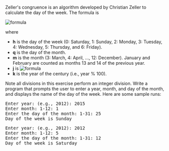 Zeller's congruence is an algorithm developed by Christian Zeller to calculate the day of the week. The formula is  
  
<img alt="formula" src="https://render.githubusercontent.com/render/math?math=\huge%20\color{red}{h%20=%20\left(q%20%2B%20\frac{26\left(m%20%2B%201\right)}{10}%20%2B%20k%20%2B%20\frac{k}{4}%20%2B%20\frac{j}{4}%20%2B%205j\right)%20\bmod%207}" />  
  
where  
  
* **h** is the day of the week (0: Saturday, 1: Sunday, 2: Monday, 3: Tuesday, 4: Wednesday, 5: Thursday, and 6: Friday).  
* **q** is the day of the month.  
* **m** is the month (3: March, 4: April, ..., 12: December). January and February are counted as months 13 and 14 of the previous year.  
* **j** is <img alt="formula" src="https://render.githubusercontent.com/render/math?math=\large%20\color{red}{\frac{\bf%20year}{100}}" />  
* **k** is the year of the century (i.e., year % 100).  
  
Note all divisions in this exercise perform an integer division. Write a program that prompts the user to enter a year, month, and day of the month, and displays the name of the day of the week. Here are some sample runs:  
  
<pre>
Enter year: (e.g., 2012): 2015
Enter month: 1-12: 1
Enter the day of the month: 1-31: 25
Day of the week is Sunday
</pre>  
  
<pre>
Enter year: (e.g., 2012): 2012
Enter month: 1-12: 5
Enter the day of the month: 1-31: 12
Day of the week is Saturday
</pre>